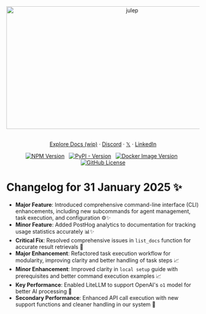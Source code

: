 <div align="center" id="top">
  <img src="https://socialify.git.ci/julep-ai/julep/image?description=1&descriptionEditable=Rapidly%20build%20AI%20workflows%20and%20agents&font=Source%20Code%20Pro&logo=https%3A%2F%2Fraw.githubusercontent.com%2Fjulep-ai%2Fjulep%2Fdev%2F.github%2Fjulep-logo.svg&owner=1&forks=1&pattern=Solid&stargazers=1&theme=Auto" alt="julep" width="640" height="320" />
 </div>
 
 <p align="center">
   <br />
   <a href="https://docs.julep.ai" rel="dofollow">Explore Docs (wip)</a>
   ·
   <a href="https://discord.com/invite/JTSBGRZrzj" rel="dofollow">Discord</a>
   ·
   <a href="https://x.com/julep_ai" rel="dofollow">𝕏</a>
   ·
   <a href="https://www.linkedin.com/company/julep-ai" rel="dofollow">LinkedIn</a>
 </p>
 
 <p align="center">
     <a href="https://www.npmjs.com/package/@julep/sdk"><img src="https://img.shields.io/npm/v/%40julep%2Fsdk?style=social&amp;logo=npm&amp;link=https%3A%2F%2Fwww.npmjs.com%2Fpackage%2F%40julep%2Fsdk" alt="NPM Version"></a>
     <span>&nbsp;</span>
     <a href="https://pypi.org/project/julep"><img src="https://img.shields.io/pypi/v/julep?style=social&amp;logo=python&amp;label=PyPI&amp;link=https%3A%2F%2Fpypi.org%2Fproject%2Fjulep" alt="PyPI - Version"></a>
     <span>&nbsp;</span>
     <a href="https://hub.docker.com/u/julepai"><img src="https://img.shields.io/docker/v/julepai/agents-api?sort=semver&amp;style=social&amp;logo=docker&amp;link=https%3A%2F%2Fhub.docker.com%2Fu%2Fjulepai" alt="Docker Image Version"></a>
     <span>&nbsp;</span>
     <a href="https://choosealicense.com/licenses/apache/"><img src="https://img.shields.io/github/license/julep-ai/julep" alt="GitHub License"></a>
 </p>

# **Changelog for 31 January 2025** ✨

- **Major Feature**: Introduced comprehensive command-line interface (CLI) enhancements, including new subcommands for agent management, task execution, and configuration ⚙️✨
- **Minor Feature**: Added PostHog analytics to documentation for tracking usage statistics accurately 📊✨
- **Critical Fix**: Resolved comprehensive issues in `list_docs` function for accurate result retrievals 🔧
- **Major Enhancement**: Refactored task execution workflow for modularity, improving clarity and better handling of task steps 📈
- **Minor Enhancement**: Improved clarity in `local setup` guide with prerequisites and better command execution examples 📈
- **Key Performance**: Enabled LiteLLM to support OpenAI's `o1` model for better AI processing 🚀
- **Secondary Performance**: Enhanced API call execution with new support functions and cleaner handling in our system 🚀